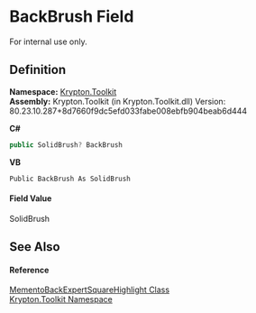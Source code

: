 # BackBrush Field


For internal use only.



## Definition
**Namespace:** <a href="79d2eac2-21f4-54ff-7552-b20c33c30600.md">Krypton.Toolkit</a>  
**Assembly:** Krypton.Toolkit (in Krypton.Toolkit.dll) Version: 80.23.10.287+8d7660f9dc5efd033fabe008ebfb904beab6d444

**C#**
``` C#
public SolidBrush? BackBrush
```
**VB**
``` VB
Public BackBrush As SolidBrush
```



#### Field Value
SolidBrush

## See Also


#### Reference
<a href="637462de-61f1-7cb8-02ad-e749579c4662.md">MementoBackExpertSquareHighlight Class</a>  
<a href="79d2eac2-21f4-54ff-7552-b20c33c30600.md">Krypton.Toolkit Namespace</a>  
